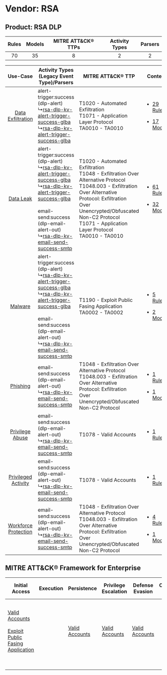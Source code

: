 Vendor: RSA
===========
Product: RSA DLP
----------------
| Rules | Models | MITRE ATT&CK® TTPs | Activity Types | Parsers |
|:-----:|:------:|:------------------:|:--------------:|:-------:|
|  70   |   35   |         8          |       2        |    2    |

|    Use-Case    | Activity Types (Legacy Event Type)/Parsers    | MITRE ATT&CK® TTP    | Content    |
|:----:| ---- | ---- | ---- |
|    [Data Exfiltration](../../../UseCases/uc_data_exfiltration.md)    |  alert-trigger:success (dlp-alert)<br> ↳[rsa-dlp-kv-alert-trigger-success-glba](Ps/pC_rsadlpkvalerttriggersuccessglba.md)<br> ↳[rsa-dlp-kv-alert-trigger-success-glba](Ps/pC_rsadlpkvalerttriggersuccessglba.md)<br>    | T1020 - Automated Exfiltration<br>T1071 - Application Layer Protocol<br>TA0010 - TA0010<br>    | [<ul><li>29 Rules</li></ul><ul><li>17 Models</li></ul>](RM/r_m_rsa_rsa_dlp_Data_Exfiltration.md)  |
|    [Data Leak](../../../UseCases/uc_data_leak.md)    |  alert-trigger:success (dlp-alert)<br> ↳[rsa-dlp-kv-alert-trigger-success-glba](Ps/pC_rsadlpkvalerttriggersuccessglba.md)<br> ↳[rsa-dlp-kv-alert-trigger-success-glba](Ps/pC_rsadlpkvalerttriggersuccessglba.md)<br><br> email-send:success (dlp-email-alert-out)<br> ↳[rsa-dlp-kv-email-send-success-smtp](Ps/pC_rsadlpkvemailsendsuccesssmtp.md)<br> | T1020 - Automated Exfiltration<br>T1048 - Exfiltration Over Alternative Protocol<br>T1048.003 - Exfiltration Over Alternative Protocol: Exfiltration Over Unencrypted/Obfuscated Non-C2 Protocol<br>T1071 - Application Layer Protocol<br>TA0010 - TA0010<br> | [<ul><li>61 Rules</li></ul><ul><li>32 Models</li></ul>](RM/r_m_rsa_rsa_dlp_Data_Leak.md)          |
|    [Malware](../../../UseCases/uc_malware.md)    |  alert-trigger:success (dlp-alert)<br> ↳[rsa-dlp-kv-alert-trigger-success-glba](Ps/pC_rsadlpkvalerttriggersuccessglba.md)<br> ↳[rsa-dlp-kv-alert-trigger-success-glba](Ps/pC_rsadlpkvalerttriggersuccessglba.md)<br><br> email-send:success (dlp-email-alert-out)<br> ↳[rsa-dlp-kv-email-send-success-smtp](Ps/pC_rsadlpkvemailsendsuccesssmtp.md)<br> | T1190 - Exploit Public Fasing Application<br>TA0002 - TA0002<br>    | [<ul><li>5 Rules</li></ul><ul><li>2 Models</li></ul>](RM/r_m_rsa_rsa_dlp_Malware.md)    |
|    [Phishing](../../../UseCases/uc_phishing.md)    |  email-send:success (dlp-email-alert-out)<br> ↳[rsa-dlp-kv-email-send-success-smtp](Ps/pC_rsadlpkvemailsendsuccesssmtp.md)<br>    | T1048 - Exfiltration Over Alternative Protocol<br>T1048.003 - Exfiltration Over Alternative Protocol: Exfiltration Over Unencrypted/Obfuscated Non-C2 Protocol<br>    | [<ul><li>1 Rules</li></ul><ul><li>1 Models</li></ul>](RM/r_m_rsa_rsa_dlp_Phishing.md)    |
|      [Privilege Abuse](../../../UseCases/uc_privilege_abuse.md)      |  email-send:success (dlp-email-alert-out)<br> ↳[rsa-dlp-kv-email-send-success-smtp](Ps/pC_rsadlpkvemailsendsuccesssmtp.md)<br>    | T1078 - Valid Accounts<br>    | [<ul><li>1 Rules</li></ul>](RM/r_m_rsa_rsa_dlp_Privilege_Abuse.md)    |
|  [Privileged Activity](../../../UseCases/uc_privileged_activity.md)  |  email-send:success (dlp-email-alert-out)<br> ↳[rsa-dlp-kv-email-send-success-smtp](Ps/pC_rsadlpkvemailsendsuccesssmtp.md)<br>    | T1078 - Valid Accounts<br>    | [<ul><li>1 Rules</li></ul>](RM/r_m_rsa_rsa_dlp_Privileged_Activity.md)    |
| [Workforce Protection](../../../UseCases/uc_workforce_protection.md) |  email-send:success (dlp-email-alert-out)<br> ↳[rsa-dlp-kv-email-send-success-smtp](Ps/pC_rsadlpkvemailsendsuccesssmtp.md)<br>    | T1048 - Exfiltration Over Alternative Protocol<br>T1048.003 - Exfiltration Over Alternative Protocol: Exfiltration Over Unencrypted/Obfuscated Non-C2 Protocol<br>    | [<ul><li>4 Rules</li></ul><ul><li>1 Models</li></ul>](RM/r_m_rsa_rsa_dlp_Workforce_Protection.md) |

MITRE ATT&CK® Framework for Enterprise
--------------------------------------
| Initial Access                                                                                                                                            | Execution | Persistence                                                         | Privilege Escalation                                                | Defense Evasion                                                     | Credential Access | Discovery | Lateral Movement | Collection | Command and Control                                                             | Exfiltration                                                                                                                                                                                                                                                                                                                    | Impact |
| --------------------------------------------------------------------------------------------------------------------------------------------------------- | --------- | ------------------------------------------------------------------- | ------------------------------------------------------------------- | ------------------------------------------------------------------- | ----------------- | --------- | ---------------- | ---------- | ------------------------------------------------------------------------------- | ------------------------------------------------------------------------------------------------------------------------------------------------------------------------------------------------------------------------------------------------------------------------------------------------------------------------------- | ------ |
| [Valid Accounts](https://attack.mitre.org/techniques/T1078)<br><br>[Exploit Public Fasing Application](https://attack.mitre.org/techniques/T1190)<br><br> |           | [Valid Accounts](https://attack.mitre.org/techniques/T1078)<br><br> | [Valid Accounts](https://attack.mitre.org/techniques/T1078)<br><br> | [Valid Accounts](https://attack.mitre.org/techniques/T1078)<br><br> |                   |           |                  |            | [Application Layer Protocol](https://attack.mitre.org/techniques/T1071)<br><br> | [Exfiltration Over Alternative Protocol](https://attack.mitre.org/techniques/T1048)<br><br>[Exfiltration Over Alternative Protocol: Exfiltration Over Unencrypted/Obfuscated Non-C2 Protocol](https://attack.mitre.org/techniques/T1048/003)<br><br>[Automated Exfiltration](https://attack.mitre.org/techniques/T1020)<br><br> |        |